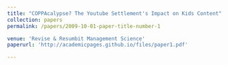 ```yaml
---
title: "COPPAcalypse? The Youtube Settlement's Impact on Kids Content"
collection: papers
permalink: /papers/2009-10-01-paper-title-number-1

venue: 'Revise & Resumbit Management Science'
paperurl: 'http://academicpages.github.io/files/paper1.pdf'

---
```

